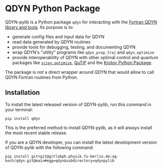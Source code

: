 # QDYN Python Package

QDYN-pylib is a Python package `qdyn` for interacting with the [Fortran QDYN library and tools](https://www.qdyn-library.net/). Its purpose is to:

- generate config files and input data for QDYN
- read data generated by QDYN routines
- provide tools for debugging, testing, and documenting QDYN
- wrap QDYN's "utility" programs like `qdyn_prop_traj` and `qdyn_optimize`
- provide interoperability of QDYN with other optimal control and quantum packages like [`scipy.optimize`](https://docs.scipy.org/doc/scipy/reference/optimize.html), [QuTiP](http://qutip.org) and the [Krotov Python Package](https://qucontrol.github.io/krotov).

The package is *not* a direct wrapper around QDYN that would allow to call QDYN Fortran routines from Python.

## Installation

To install the latest released version of QDYN-pylib, run this command in your terminal:

```
pip install qdyn
```

This is the preferred method to install QDYN-pylib, as it will always install the most recent stable release.

If you are a QDYN developer, you can install the latest development version of QDYN-pylib with the following command:

```
pip install git+git@gitlabph.physik.fu-berlin.de:ag-koch/qdyn.git@main#egg=qdyn&subdirectory=qdynpylib
```
